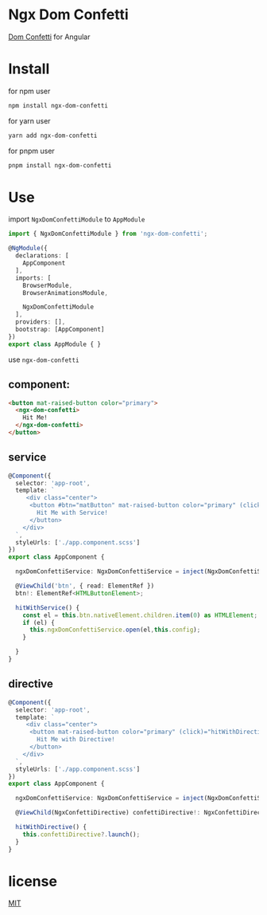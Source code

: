 # Ngx Dom Confetti

[Dom Confetti](https://www.npmjs.com/package/dom-confetti) for Angular

# Install

for npm user

```bash
npm install ngx-dom-confetti
```

for yarn user

```bash
yarn add ngx-dom-confetti
```

for pnpm user

```bash
pnpm install ngx-dom-confetti
```

# Use

import `NgxDomConfettiModule` to `AppModule`

```ts
import { NgxDomConfettiModule } from 'ngx-dom-confetti';

@NgModule({
  declarations: [
    AppComponent
  ],
  imports: [
    BrowserModule,
    BrowserAnimationsModule,

    NgxDomConfettiModule
  ],
  providers: [],
  bootstrap: [AppComponent]
})
export class AppModule { }
```

use `ngx-dom-confetti`

## component:

```html
<button mat-raised-button color="primary">
  <ngx-dom-confetti>
    Hit Me!
  </ngx-dom-confetti>
</button>
```

## service

```ts
@Component({
  selector: 'app-root',
  template: `
     <div class="center">
      <button #btn="matButton" mat-raised-button color="primary" (click)="hitWithService()">
        Hit Me with Service!
      </button>
    </div>
  `,
  styleUrls: ['./app.component.scss']
})
export class AppComponent {

  ngxDomConfettiService: NgxDomConfettiService = inject(NgxDomConfettiService);

  @ViewChild('btn', { read: ElementRef })
  btn!: ElementRef<HTMLButtonElement>;

  hitWithService() {
    const el = this.btn.nativeElement.children.item(0) as HTMLElement;
    if (el) {
      this.ngxDomConfettiService.open(el,this.config);
    }

  }
}

```

## directive

```ts
@Component({
  selector: 'app-root',
  template: `
     <div class="center">
      <button mat-raised-button color="primary" (click)="hitWithDirective()">
        Hit Me with Directive!
      </button>
    </div>
  `,
  styleUrls: ['./app.component.scss']
})
export class AppComponent {

  ngxDomConfettiService: NgxDomConfettiService = inject(NgxDomConfettiService);

  @ViewChild(NgxConfettiDirective) confettiDirective!: NgxConfettiDirective;

  hitWithDirective() {
    this.confettiDirective?.launch();
  }
}
```


# license

[MIT](https://github.com/damingerdai/ngx-dom-confetti/blob/master/LICENSE)
